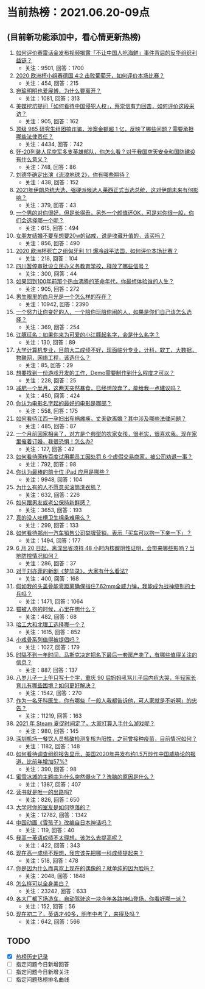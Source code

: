 # 当前热榜：2021.06.20-09点
## (目前新功能添加中，看心情更新热榜)
1. [如何评价赛雷话金发布视频揭露「不让中国人吃海鲜」事件背后的反华组织利益链？](https://www.zhihu.com/question/465827983)
    * 关注：9501, 回答：1700
2. [2020 欧洲杯小组赛德国 4:2 击败葡萄牙，如何评价本场比赛？](https://www.zhihu.com/question/466062228)
    * 关注：454, 回答：215
3. [宛瑜明明也爱展博，为什么要离开？](https://www.zhihu.com/question/443423809)
    * 关注：1081, 回答：313
4. [美媒挖坑提问「如何看待中国侵犯人权」，蔡崇信有力回击，如何评价这段采访？](https://www.zhihu.com/question/465932695)
    * 关注：905, 回答：162
5. [顶级 985 研究生组团搞诈骗，涉案金额超 1 亿，反映了哪些问题？需要承担哪些法律责任？](https://www.zhihu.com/question/465557339)
    * 关注：4434, 回答：742
6. [歼-20列装人民空军多支英雄部队，你怎么看？对于我国空天安全和国防建设有什么意义？](https://www.zhihu.com/question/465781827)
    * 关注：748, 回答：86
7. [刘德华确定出演《流浪地球 2》，你有哪些期待？](https://www.zhihu.com/question/465932631)
    * 关注：438, 回答：152
8. [2021年伊朗总统大选，强硬派候选人莱西正式当选总统，这对伊朗未来有何影响？](https://www.zhihu.com/question/465948308)
    * 关注：379, 回答：43
9. [一个男的对你很好，但是长得丑，另外一个颜值还OK，可是对你很一般，你们会选择哪一个呢？](https://www.zhihu.com/question/463039719)
    * 关注：615, 回答：494
10. [女朋友结婚不要车想要20w的钻戒，说是收藏升值的，该买吗？](https://www.zhihu.com/question/460481721)
    * 关注：856, 回答：490
11. [2020 欧洲杯死亡之组匈牙利 1:1 爆冷战平法国，如何评价本场比赛？](https://www.zhihu.com/question/465967890)
    * 关注：218, 回答：104
12. [四川暂停审批设立民办义务教育学校，释放了哪些信号？](https://www.zhihu.com/question/465529577)
    * 关注：300, 回答：44
13. [如果回到100年前那个热血沸腾的革命年代，你最想体验谁的人生？](https://www.zhihu.com/question/460118166)
    * 关注：905, 回答：272
14. [男生眼里的白月光是一个怎么样的存在？](https://www.zhihu.com/question/277228908)
    * 关注：10942, 回答：2390
15. [一个努力让你变好的人，一个陪你玩陪你闹的人，如果是你们自己该怎么选择？](https://www.zhihu.com/question/464726557)
    * 关注：369, 回答：254
16. [江豚征名：如果你来为可爱的小江豚起名字，会是什么名字？](https://www.zhihu.com/question/465558759)
    * 关注：130, 回答：89
17. [大学计算机专业，目前大二成绩不好，现面临分专业，计科，软工，大数据，物联网，网络工程，该选什么？](https://www.zhihu.com/question/461632323)
    * 关注：85, 回答：29
18. [想要找到一份游戏开发的工作，Demo需要制作到什么程度才可以？](https://www.zhihu.com/question/458749690)
    * 关注：228, 回答：25
19. [减肥一个半月，这两天突然暴食，已经想放弃了，能给我一点建议吗？](https://www.zhihu.com/question/460226695)
    * 关注：450, 回答：424
20. [你认为电影名字起的最好的电影是哪部？](https://www.zhihu.com/question/464066501)
    * 关注：558, 回答：175
21. [如何看待江西一孕妇出车祸瘫痪，丈夫欲离婚？其中涉及哪些法律问题？](https://www.zhihu.com/question/465900205)
    * 关注：485, 回答：87
22. [一个月前回家相亲了，对方是个典型的农家女孩，很老实，很喜欢我。现在家里催着订婚，我很恐惧！怎么办?](https://www.zhihu.com/question/465677410)
    * 关注：127, 回答：42
23. [如何看待网传百度试用期员工因处罚 6 个虚假交易商家，被公司劝退一事？](https://www.zhihu.com/question/465745130)
    * 关注：792, 回答：98
24. [你认为最棒的前十位 iPad 应用是哪些？](https://www.zhihu.com/question/34453138)
    * 关注：9948, 回答：104
25. [为什么有的人不愿意买滚筒洗衣机？](https://www.zhihu.com/question/393287010)
    * 关注：632, 回答：226
26. [如何跟男友或老公保持新鲜感？](https://www.zhihu.com/question/323121337)
    * 关注：3653, 回答：193
27. [真的没人吐槽卫生棉条难用么？](https://www.zhihu.com/question/300142490)
    * 关注：299, 回答：133
28. [如何看待郑州一汽车销售公司举牌营销，表示「买车可以抱一下亲一下」？](https://www.zhihu.com/question/465898157)
    * 关注：1494, 回答：177
29. [6 月 20 日起，离深出省须持 48 小时内核酸阴性证明，会带来哪些影响？当地防控情况如何？](https://www.zhihu.com/question/466006647)
    * 关注：286, 回答：37
30. [对于刘亦菲的新剧《梦华录》，大家有什么看法?](https://www.zhihu.com/question/463716425)
    * 关注：400, 回答：168
31. [假如我的头盖骨能零距离确保挡住7.62mm全威力弹，我能成为战神级别的士兵吗？](https://www.zhihu.com/question/444459120)
    * 关注：1471, 回答：1064
32. [猫被人抱的时候，心里在想什么？](https://www.zhihu.com/question/463390158)
    * 关注：482, 回答：68
33. [哈工大和北理工选择哪一个？](https://www.zhihu.com/question/329076452)
    * 关注：1615, 回答：852
34. [小戏骨系列值得被提倡吗？](https://www.zhihu.com/question/354286546)
    * 关注：1027, 回答：179
35. [时隔不到一年时间，马斯克决定把名下最后一套房产卖了，有哪些值得关注的信息？](https://www.zhihu.com/question/465124442)
    * 关注：887, 回答：137
36. [八岁儿子一上午只写十个字，重庆 90 后妈妈吼骂儿子后内疚大哭，年轻家长育儿有哪些困境？如何更好解决？](https://www.zhihu.com/question/465723069)
    * 关注：1542, 回答：270
37. [作为一名牙科医生，你有哪些「一般人我都告诉他，可人家就是不听啊」的忠告？](https://www.zhihu.com/question/56477060)
    * 关注：11219, 回答：163
38. [2021 年 Steam 夏促时间定了，大家打算入手什么游戏呢？](https://www.zhihu.com/question/456973633)
    * 关注：980, 回答：145
39. [深圳机场一餐饮人员核酸检测复核为阳性，之前曾接种疫苗，目前情况如何？](https://www.zhihu.com/question/465742318)
    * 关注：1182, 回答：148
40. [如何看待调查组织报告显示，美国2020年共发布约1.5万炒作中国威胁论的报道，比前年增加57%?](https://www.zhihu.com/question/465877952)
    * 关注：390, 回答：98
41. [蜜雪冰城的主题曲为什么突然爆火了？洗脑的原因是什么？](https://www.zhihu.com/question/464996660)
    * 关注：1387, 回答：407
42. [读书就是唯一的出路吗?](https://www.zhihu.com/question/461143396)
    * 关注：826, 回答：650
43. [大学时你的室友是如何堕落的？](https://www.zhihu.com/question/351402740)
    * 关注：12782, 回答：1342
44. [中国动画《雪孩子》改编自日本神话吗？](https://www.zhihu.com/question/465234646)
    * 关注：119, 回答：40
45. [我高一英语成绩不太理想，该怎么去提高呢？](https://www.zhihu.com/question/463008113)
    * 关注：422, 回答：343
46. [现在高一成绩不理想，我应该先把哪一科成绩提起来？](https://www.zhihu.com/question/460555751)
    * 关注：518, 回答：478
47. [你是因为什么而喜欢上现在的偶像的？就单纯的因为脸吗？](https://www.zhihu.com/question/457095758)
    * 关注：2048, 回答：1848
48. [怎么样可以全身美白？](https://www.zhihu.com/question/24969320)
    * 关注：23242, 回答：633
49. [各大厂都下场造车，自动驾驶这一块今年各路神仙登场，你看好哪一派？](https://www.zhihu.com/question/449638288)
    * 关注：152, 回答：56
50. [现在初二了，英语才40多，明年中考了，来得及吗？](https://www.zhihu.com/question/463442997)
    * 关注：642, 回答：566
## TODO
* [x] [热榜历史记录](hot_history/AllHot.md)
* [ ] 指定问题今日新增回答
* [ ] 指定问题今日新增关注
* [ ] 指定问题热榜排名曲线
